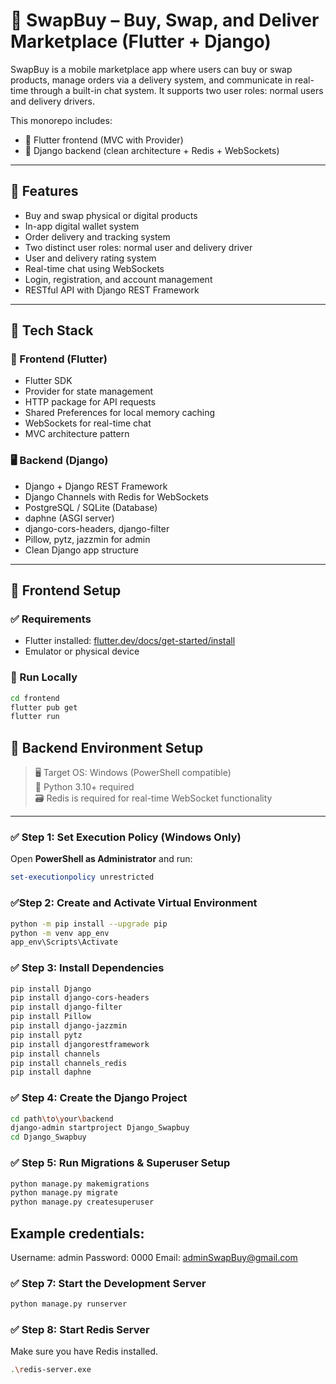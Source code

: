 # 🔁 SwapBuy – Buy, Swap, and Deliver Marketplace (Flutter + Django)

SwapBuy is a mobile marketplace app where users can buy or swap products, manage orders via a delivery system, and communicate in real-time through a built-in chat system. It supports two user roles: normal users and delivery drivers.

This monorepo includes:
- 📱 Flutter frontend (MVC with Provider)
- 🐍 Django backend (clean architecture + Redis + WebSockets)

---

## 🚀 Features

- Buy and swap physical or digital products
- In-app digital wallet system
- Order delivery and tracking system
- Two distinct user roles: normal user and delivery driver
- User and delivery rating system
- Real-time chat using WebSockets
- Login, registration, and account management
- RESTful API with Django REST Framework

---

## 🧰 Tech Stack

### 📱 Frontend (Flutter)
- Flutter SDK
- Provider for state management
- HTTP package for API requests
- Shared Preferences for local memory caching
- WebSockets for real-time chat
- MVC architecture pattern

### 🖥️ Backend (Django)
- Django + Django REST Framework
- Django Channels with Redis for WebSockets
- PostgreSQL / SQLite (Database)
- daphne (ASGI server)
- django-cors-headers, django-filter
- Pillow, pytz, jazzmin for admin
- Clean Django app structure

---

## 📲 Frontend Setup

### ✅ Requirements
- Flutter installed: [flutter.dev/docs/get-started/install](https://flutter.dev/docs/get-started/install)
- Emulator or physical device

### 🚀 Run Locally
```bash
cd frontend
flutter pub get
flutter run
```
## 🔧 Backend Environment Setup

> 🖥️ Target OS: Windows (PowerShell compatible)  
> 🐍 Python 3.10+ required  
> 🗃️ Redis is required for real-time WebSocket functionality

---

### ✅ Step 1: Set Execution Policy (Windows Only)

Open **PowerShell as Administrator** and run:

```powershell
set-executionpolicy unrestricted
```
### ✅Step 2: Create and Activate Virtual Environment

```bash
python -m pip install --upgrade pip
python -m venv app_env
app_env\Scripts\Activate
```
### ✅ Step 3: Install Dependencies

```bash
pip install Django
pip install django-cors-headers 
pip install django-filter
pip install Pillow
pip install django-jazzmin
pip install pytz
pip install djangorestframework
pip install channels
pip install channels_redis
pip install daphne
```
### ✅ Step 4: Create the Django Project

```bash
cd path\to\your\backend
django-admin startproject Django_Swapbuy
cd Django_Swapbuy
```
### ✅ Step 5: Run Migrations & Superuser Setup

```bash
python manage.py makemigrations
python manage.py migrate
python manage.py createsuperuser
```
## Example credentials:
Username: admin
Password: 0000
Email: adminSwapBuy@gmail.com

### ✅ Step 7: Start the Development Server

```bash
python manage.py runserver
```
### ✅ Step 8: Start Redis Server
Make sure you have Redis installed.
```bash
.\redis-server.exe
```
